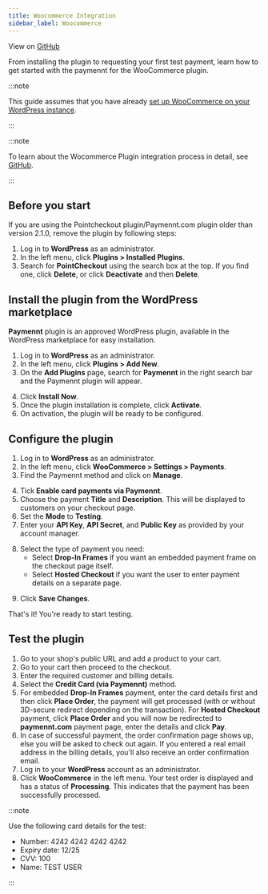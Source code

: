 ```yaml
---
title: Woocommerce Integration
sidebar_label: Woocommerce
---
```


View on [GitHub](http://www.github.com/pointcheckout/woocommerce)

From installing the plugin to requesting your first test payment, learn how to get started with the paymennt for the WooCommerce plugin.

:::note

This guide assumes that you have already [set up WooCommerce on your WordPress instance](https://woocommerce.com/document/installing-uninstalling-woocommerce/).

:::

:::note

To learn about the Wocommerce Plugin integration process in detail, see [GitHub](https://github.com/pointcheckout/woocommerce).

:::

## Before you start​

If you are using the Pointcheckout plugin/Paymennt.com plugin older than version 2.1.0, remove the plugin by following steps:

1. Log in to **WordPress** as an administrator.
2. In the left menu, click **Plugins > Installed Plugins**.
3. Search for **PointCheckout** using the search box at the top. If you find one, click **Delete**, or click **Deactivate** and then **Delete**.

<!-- ![Remove Plugin](/img/guides/ecommerce-integration/e-commerce-wocommerce-remove-older-plugin-if-present.png) -->

## Install the plugin​ from the WordPress marketplace

**Paymennt** plugin is an approved WordPress plugin, available in the WordPress marketplace for easy installation.

1. Log in to **WordPress** as an administrator.
2. In the left menu, click **Plugins > Add New**.
3. On the **Add Plugins** page, search for **Paymennt** in the right search bar and the Paymennt plugin will appear.

<!-- ![Install Plugin](/img/guides/ecommerce-integration/e-commerce-wocommerce-install-the-plugin.png) -->

4. Click **Install Now**.
5. Once the plugin installation is complete, click **Activate**.
6. On activation, the plugin will be ready to be configured.

## Configure the plugin​

1. Log in to **WordPress** as an administrator.
2. In the left menu, click **WooCommerce > Settings > Payments**.
3. Find the Paymennt method and click on **Manage**.

<!-- ![Configure Plugin - Manage](/img/guides/ecommerce-integration/e-commerce-wocommerce-configure-the-plugin-manage.png) -->

4. Tick **Enable card payments via Paymennt**.
5. Choose the payment **Title** and **Description**. This will be displayed to customers on your checkout page.
6. Set the **Mode** to **Testing**.
7. Enter your **API Key**, **API Secret**, and **Public Key** as provided by your account manager.

<!-- ![Congiure Plugin - Keys](/img/guides/ecommerce-integration/e-commerce-wocommerce-configure-the-plugin-api-key.png) -->

8. Select the type of payment you need:
    * Select **Drop-In Frames** if you want an embedded payment frame on the checkout page itself.
    * Select **Hosted Checkout** if you want the user to enter payment details on a separate page.

<!-- ![Cofigure Plugin - Hosted Checkout](/img/guides/ecommerce-integration/e-commerce-wocommerce-configure-the-plugin-self-hosted-checkout.png) -->

9. Click **Save Changes**.

That's it! You're ready to start testing.

## Test the plugin​

1. Go to your shop's public URL and add a product to your cart.
2. Go to your cart then proceed to the checkout.
3. Enter the required customer and billing details.
4. Select the **Credit Card (via Paymennt)** method.
5. For embedded **Drop-In Frames** payment, enter the card details first and then click **Place Order**, the payment will get processed (with or without 3D-secure redirect depending on the transaction). For **Hosted Checkout** payment, click **Place Order** and you will now be redirected to **paymennt.com** payment page, enter the details and click **Pay**.
6. In case of successful payment, the order confirmation page shows up, else you will be asked to check out again. If you entered a real email address in the billing details, you'll also receive an order confirmation email.
7. Log in to your **WordPress** account as an administrator.
8. Click **WooCommerce** in the left menu. Your test order is displayed and has a status of **Processing**. This indicates that the payment has been successfully processed.

:::note

Use the following card details for the test:

* Number: 4242 4242 4242 4242
* Expiry date: 12/25
* CVV: 100
* Name: TEST USER

:::
